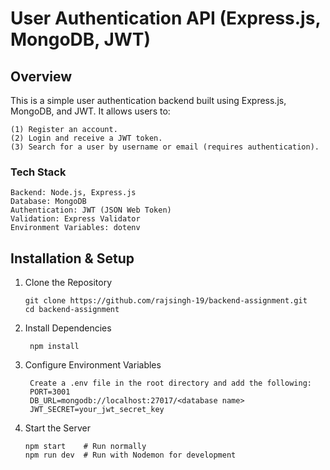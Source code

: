 # User Authentication API (Express.js, MongoDB, JWT)

## Overview
This is a simple user authentication backend built using Express.js, MongoDB, and JWT. It allows users to:
    
    (1) Register an account.
    (2) Login and receive a JWT token.
    (3) Search for a user by username or email (requires authentication).
    
### Tech Stack
    Backend: Node.js, Express.js
    Database: MongoDB
    Authentication: JWT (JSON Web Token)
    Validation: Express Validator
    Environment Variables: dotenv

## Installation & Setup

1. Clone the Repository

       git clone https://github.com/rajsingh-19/backend-assignment.git
       cd backend-assignment

3. Install Dependencies

        npm install

5. Configure Environment Variables

        Create a .env file in the root directory and add the following:
        PORT=3001
        DB_URL=mongodb://localhost:27017/<database name>
        JWT_SECRET=your_jwt_secret_key

7. Start the Server

       npm start    # Run normally
       npm run dev  # Run with Nodemon for development
